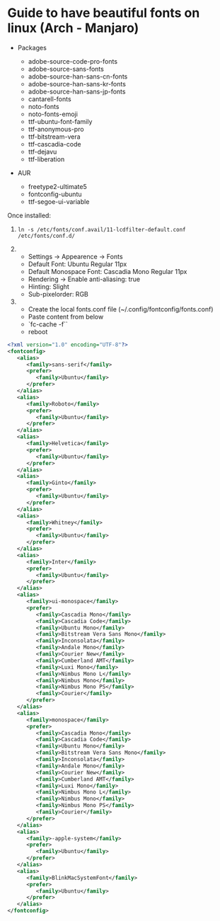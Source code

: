 # Guide to have beautiful fonts on linux (Arch - Manjaro)

- Packages
  - adobe-source-code-pro-fonts
  - adobe-source-sans-fonts
  - adobe-source-han-sans-cn-fonts
  - adobe-source-han-sans-kr-fonts
  - adobe-source-han-sans-jp-fonts
  - cantarell-fonts
  - noto-fonts
  - noto-fonts-emoji
  - ttf-ubuntu-font-family
  - ttf-anonymous-pro
  - ttf-bitstream-vera
  - ttf-cascadia-code
  - ttf-dejavu
  - ttf-liberation

- AUR
  - freetype2-ultimate5
  - fontconfig-ubuntu
  - ttf-segoe-ui-variable


Once installed:

1. ``ln -s /etc/fonts/conf.avail/11-lcdfilter-default.conf /etc/fonts/conf.d/``


2. - Settings -> Appearence -> Fonts
    - Default Font: Ubuntu Regular 11px
    - Default Monospace Font: Cascadia Mono Regular 11px
    - Rendering -> Enable anti-aliasing: true
    - Hinting: Slight
    - Sub-pixelorder: RGB
  
 
3. - Create the local fonts.conf file (~/.config/fontconfig/fonts.conf)
   - Paste content from below
   - `fc-cache -f``
   - reboot

```xml
<?xml version="1.0" encoding="UTF-8"?>
<fontconfig>
   <alias>
      <family>sans-serif</family>
      <prefer>
         <family>Ubuntu</family>
      </prefer>
   </alias>
   <alias>
      <family>Roboto</family>
      <prefer>
         <family>Ubuntu</family>
      </prefer>
   </alias>
   <alias>
      <family>Helvetica</family>
      <prefer>
         <family>Ubuntu</family>
      </prefer>
   </alias>
   <alias>
      <family>Ginto</family>
      <prefer>
         <family>Ubuntu</family>
      </prefer>
   </alias>
   <alias>
      <family>Whitney</family>
      <prefer>
         <family>Ubuntu</family>
      </prefer>
   </alias>
   <alias>
      <family>Inter</family>
      <prefer>
         <family>Ubuntu</family>
      </prefer>
   </alias>
   <alias>
      <family>ui-monospace</family>
      <prefer>
         <family>Cascadia Mono</family>
         <family>Cascadia Code</family>
         <family>Ubuntu Mono</family>
         <family>Bitstream Vera Sans Mono</family>
         <family>Inconsolata</family>
         <family>Andale Mono</family>
         <family>Courier New</family>
         <family>Cumberland AMT</family>
         <family>Luxi Mono</family>
         <family>Nimbus Mono L</family>
         <family>Nimbus Mono</family>
         <family>Nimbus Mono PS</family>
         <family>Courier</family>
      </prefer>
   </alias>
   <alias>
      <family>monospace</family>
      <prefer>
         <family>Cascadia Mono</family>
         <family>Cascadia Code</family>
         <family>Ubuntu Mono</family>
         <family>Bitstream Vera Sans Mono</family>
         <family>Inconsolata</family>
         <family>Andale Mono</family>
         <family>Courier New</family>
         <family>Cumberland AMT</family>
         <family>Luxi Mono</family>
         <family>Nimbus Mono L</family>
         <family>Nimbus Mono</family>
         <family>Nimbus Mono PS</family>
         <family>Courier</family>
      </prefer>
   </alias>
   <alias>
      <family>-apple-system</family>
      <prefer>
         <family>Ubuntu</family>
      </prefer>
   </alias>
   <alias>
      <family>BlinkMacSystemFont</family>
      <prefer>
         <family>Ubuntu</family>
      </prefer>
   </alias>
</fontconfig>
``` 
